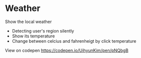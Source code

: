 # Weather
Show the local weather
* Detecting user's region silently
* Show its temperature
* Change between celcius and fahrenheigt by click temperature

View on codepen
https://codepen.io/UihyunKim/pen/pNQbgB

